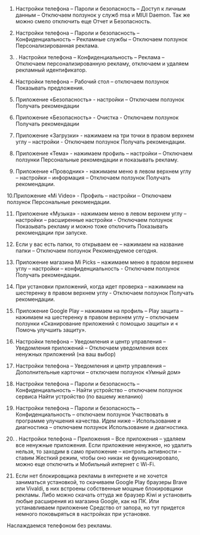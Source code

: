 1. Настройки телефона – Пароли и безопасность – Доступ к личным данным – Отключаем ползунок у служб msa и MIUI Daemon. Так же можно смело отключить еще Отчет и Безопасность.  
  
2. Настройки телефона – Пароли и безопасность – Конфиденциальность – Рекламные службы – Отключаем ползунок Персонализированная реклама.  
  
3. . Настройки телефона – Конфиденциальность – Реклама – Отключаем персонализированную рекламу, отключаем и удаляем рекламный идентификатор.  
  
4. Настройки телефона – Рабочий стол – отключаем ползунок Показывать предложения.  
  
5. Приложение «Безопасность» - настройки – Отключаем ползунок Получать рекомендации  
  
6. Приложение «Безопасность» - Очистка - Отключаем ползунок Получать рекомендации  
  
7. Приложение «Загрузки» - нажимаем на три точки в правом верхнем углу – настройки - Отключаем ползунок Получать рекомендации.  
  
8. Приложение «Тема» - нажимаем профиль – настройки – Отключаем ползунки Персональные рекомендации и показывать рекламу.  
  
9. Приложение «Проводник» - нажимаем меню в левом верхнем углу – настройки – информация – Отключаем ползунок Получать рекомендации.  
  
10.Приложение «Mi Video» - Профиль – настройки – Отключаем ползунок Персональные рекомендации.  
  
11. Приложение «Музыка» - нажимаем меню в левом верхнем углу – настройки – расширенные настройки - Отключаем ползунок Показывать рекламу и можно тоже отключить Показывать рекомендации при запуске.  
  
12. Если у вас есть папки, то открываем ее – нажимаем на название папки – Отключаем ползунок Рекомендуемое сегодня.  
  
13. Приложение магазина Mi Picks – нажимаем меню в правом верхнем углу – настройки – конфиденциальность - Отключаем ползунок Получать рекомендации.  
  
14. При установки приложений, когда идет проверка – нажимаем на шестеренку в правом верхнем углу - Отключаем ползунок Получать рекомендации.  
  
15. Приложение Google Play – нажимаем на профиль – Play защита – нажимаем на шестеренку в правом верхнем углу – отключаем ползунки «Сканирование приложений с помощью защиты» и « Помочь улучшить защиту».  
  
16. Настройки телефона – Уведомления и центр управления – Уведомления приложений – Отключаем уведомления всех ненужных приложений (на ваш выбор)  
  
17. Настройки телефона – Уведомления и центр управления – Дополнительные карточки – отключаем ползунок «Умный дом»  
  
18. Настройки телефона – Пароли и безопасность – Конфиденциальность – Найти устройство – отключаем ползунок сервиса Найти устройство (по вашему желанию)  
  
19. Настройки телефона – Пароли и безопасность – Конфиденциальность – отключаем ползунок Участвовать в программе улучшения качества. Идем ниже – Использование и диагностика – отключаем ползунок Использование и диагностика.  
  
20. . Настройки телефона – Приложения – Все приложения – удаляем все ненужные приложения. Если приложение ненужное, но удалить нельзя, то заходим в само приложение – контроль активности – ставим Жесткий режим, чтобы оно никак не функционировало, можно еще отключить и Мобильный интернет с Wi-Fi.  
  
21. Если нет блокировщика рекламы в интернете и не хочется заниматься установкой, то скачиваем Google Play браузеры Brave или Vivaldi, в них встроены собственные мощные блокировщики рекламы. Либо можно скачать оттуда же браузер Kiwi и установить любые расширения из магазина Google, как на ПК. Или устанавливаем приложение Средство от запора, но тут придется немного поковыряться в настройках при установке.  
  
Наслаждаемся телефоном без рекламы.
